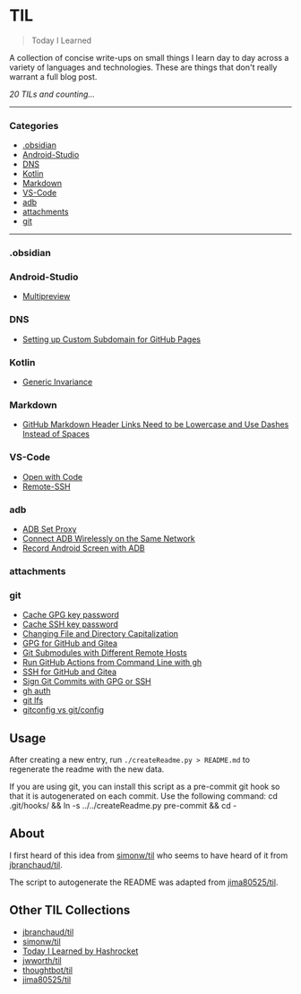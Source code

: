 # TIL

> Today I Learned

A collection of concise write-ups on small things I learn day to day across a
variety of languages and technologies. These are things that don't really
warrant a full blog post.


_20 TILs and counting..._

---

### Categories

* [.obsidian](#.obsidian)
* [Android-Studio](#android-studio)
* [DNS](#dns)
* [Kotlin](#kotlin)
* [Markdown](#markdown)
* [VS-Code](#vs-code)
* [adb](#adb)
* [attachments](#attachments)
* [git](#git)

---

### .obsidian


### Android-Studio

- [Multipreview](Android-Studio/jetpack-compose-multipreview.md)

### DNS

- [Setting up Custom Subdomain for GitHub Pages](DNS/custom-subdomain-for-github-pages.md)

### Kotlin

- [Generic Invariance](Kotlin/generic-invariance.md)

### Markdown

- [GitHub Markdown Header Links Need to be Lowercase and Use Dashes Instead of Spaces](Markdown/github-markdown-header-links-need-to-be-lowercase-and-use-dashes-instead-of-spaces.md)

### VS-Code

- [Open with Code](VS-Code/open-with-code.md)
- [Remote-SSH](VS-Code/remote-ssh.md)

### adb

- [ADB Set Proxy](adb/adb-set-proxy.md)
- [Connect ADB Wirelessly on the Same Network](adb/connect-adb-wirelessly.md)
- [Record Android Screen with ADB](adb/record-android-screen-with-adb.md)

### attachments


### git

- [Cache GPG key password](git/cache-gpg-key-password.md)
- [Cache SSH key password](git/cache-ssh-key-password.md)
- [Changing File and Directory Capitalization](git/changing-file-and-directory-capitalization.md)
- [GPG for GitHub and Gitea](git/gpg-for-github-and-gitea.md)
- [Git Submodules with Different Remote Hosts](git/git-submodules-with-different-remote-hosts.md)
- [Run GitHub Actions from Command Line with gh](git/run-gha-from-cli-with-gh.md)
- [SSH for GitHub and Gitea](git/ssh-for-github-and-gitea.md)
- [Sign Git Commits with GPG or SSH](git/sign-git-commits-with-gpg-or-ssh.md)
- [gh auth](git/gh-auth.md)
- [git lfs](git/git-lfs.md)
- [gitconfig vs git/config](git/git-config-scope.md)

## Usage

After creating a new entry, run `./createReadme.py > README.md` to regenerate
the readme with the new data.

If you are using git, you can install this script as a pre-commit git hook so
that it is autogenerated on each commit.  Use the following command:
    cd .git/hooks/ && ln -s ../../createReadme.py pre-commit && cd -


## About

I first heard of this idea from [simonw/til](https://github.com/simonw/til)
who seems to have heard of it from [jbranchaud/til](https://github.com/jbranchaud/til).

The script to autogenerate the README was adapted from [jima80525/til](https://github.com/jima80525/til).

## Other TIL Collections

* [jbranchaud/til](https://github.com/jbranchaud/til)
* [simonw/til](https://github.com/simonw/til)
* [Today I Learned by Hashrocket](https://til.hashrocket.com)
* [jwworth/til](https://github.com/jwworth/til)
* [thoughtbot/til](https://github.com/thoughtbot/til)
* [jima80525/til](https://github.com/jima80525/til)
